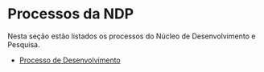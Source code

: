 # Processos da NDP

Nesta seção estão listados os processos do Núcleo de Desenvolvimento e Pesquisa.

* [Processo de Desenvolvimento](processos/processo-de-desenvolvimento.md)